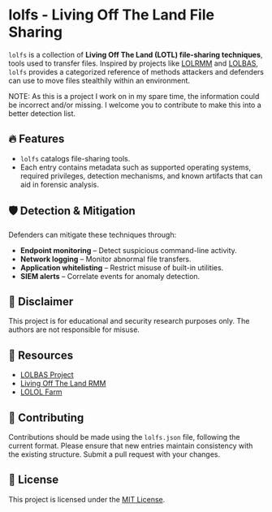 # lolfs - Living Off The Land File Sharing

`lolfs` is a collection of **Living Off The Land (LOTL) file-sharing techniques**, tools used to transfer files. Inspired by projects like [LOLRMM](https://LOLRMM.io) and [LOLBAS](https://lolbas-project.github.io), `lolfs` provides a categorized reference of methods attackers and defenders can use to move files stealthily within an environment.

NOTE: As this is a project I work on in my spare time, the information could be incorrect and/or missing. I welcome you to contribute to make this into a better detection list.

## 🔥 Features
- `lolfs` catalogs file-sharing tools.
- Each entry contains metadata such as supported operating systems, required privileges, detection mechanisms, and known artifacts that can aid in forensic analysis.

## 🛡️ Detection & Mitigation
Defenders can mitigate these techniques through:
- **Endpoint monitoring** – Detect suspicious command-line activity.
- **Network logging** – Monitor abnormal file transfers.
- **Application whitelisting** – Restrict misuse of built-in utilities.
- **SIEM alerts** – Correlate events for anomaly detection.

## 📜 Disclaimer
This project is for educational and security research purposes only. The authors are not responsible for misuse.

## 🔗 Resources
- [LOLBAS Project](https://lolbas-project.github.io/)
- [Living Off The Land RMM](https://github.com/LOLRMM)
- [LOLOL Farm](https://lolol.farm/)

## 🤝 Contributing
Contributions should be made using the `lolfs.json` file, following the current format. Please ensure that new entries maintain consistency with the existing structure. Submit a pull request with your changes.

## 📄 License
This project is licensed under the [MIT License](LICENSE).
